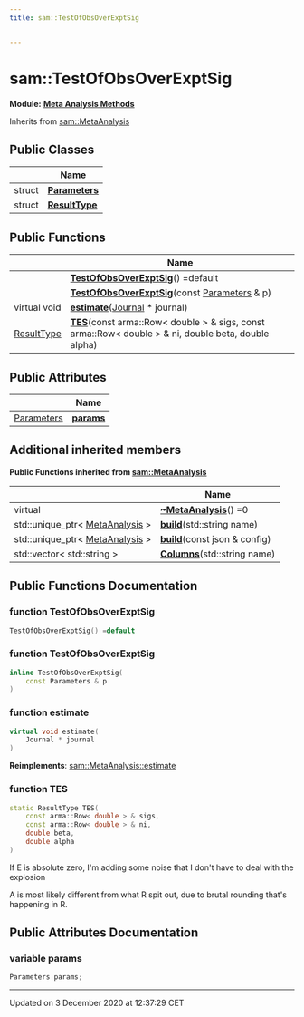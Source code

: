 ```yaml
---
title: sam::TestOfObsOverExptSig


---
```


# sam::TestOfObsOverExptSig


**Module:** **[Meta Analysis Methods](/doxygen/Modules/group___meta_analysis/)**





Inherits from [sam::MetaAnalysis](/doxygen/Classes/classsam_1_1_meta_analysis/)



## Public Classes

|                | Name           |
| -------------- | -------------- |
| struct | **[Parameters](/doxygen/Classes/structsam_1_1_test_of_obs_over_expt_sig_1_1_parameters/)**  |
| struct | **[ResultType](/doxygen/Classes/structsam_1_1_test_of_obs_over_expt_sig_1_1_result_type/)**  |








## Public Functions

|                | Name           |
| -------------- | -------------- |
|  | **[TestOfObsOverExptSig](/doxygen/Classes/classsam_1_1_test_of_obs_over_expt_sig/#function-testofobsoverexptsig)**() =default  |
|  | **[TestOfObsOverExptSig](/doxygen/Classes/classsam_1_1_test_of_obs_over_expt_sig/#function-testofobsoverexptsig)**(const [Parameters](/doxygen/Classes/structsam_1_1_test_of_obs_over_expt_sig_1_1_parameters/) & p)  |
| virtual void | **[estimate](/doxygen/Classes/classsam_1_1_test_of_obs_over_expt_sig/#function-estimate)**([Journal](/doxygen/Classes/classsam_1_1_journal/) * journal)  |
| [ResultType](/doxygen/Classes/structsam_1_1_test_of_obs_over_expt_sig_1_1_result_type/) | **[TES](/doxygen/Classes/classsam_1_1_test_of_obs_over_expt_sig/#function-tes)**(const arma::Row< double > & sigs, const arma::Row< double > & ni, double beta, double alpha)  |


## Public Attributes

|                | Name           |
| -------------- | -------------- |
| [Parameters](/doxygen/Classes/structsam_1_1_test_of_obs_over_expt_sig_1_1_parameters/) | **[params](/doxygen/Classes/classsam_1_1_test_of_obs_over_expt_sig/#variable-params)**  |




## Additional inherited members










**Public Functions inherited from [sam::MetaAnalysis](/doxygen/Classes/classsam_1_1_meta_analysis/)**

|                | Name           |
| -------------- | -------------- |
| virtual  | **[~MetaAnalysis](/doxygen/Classes/classsam_1_1_meta_analysis/#function-~metaanalysis)**() =0  |
| std::unique_ptr< [MetaAnalysis](/doxygen/Classes/classsam_1_1_meta_analysis/) > | **[build](/doxygen/Classes/classsam_1_1_meta_analysis/#function-build)**(std::string name)  |
| std::unique_ptr< [MetaAnalysis](/doxygen/Classes/classsam_1_1_meta_analysis/) > | **[build](/doxygen/Classes/classsam_1_1_meta_analysis/#function-build)**(const json & config)  |
| std::vector< std::string > | **[Columns](/doxygen/Classes/classsam_1_1_meta_analysis/#function-columns)**(std::string name)  |















## Public Functions Documentation

### function TestOfObsOverExptSig

```cpp
TestOfObsOverExptSig() =default
```





























### function TestOfObsOverExptSig

```cpp
inline TestOfObsOverExptSig(
    const Parameters & p
)
```





























### function estimate

```cpp
virtual void estimate(
    Journal * journal
)
```


























**Reimplements**: [sam::MetaAnalysis::estimate](/doxygen/Classes/classsam_1_1_meta_analysis/#function-estimate)




### function TES

```cpp
static ResultType TES(
    const arma::Row< double > & sigs,
    const arma::Row< double > & ni,
    double beta,
    double alpha
)
```




























If E is absolute zero, I'm adding some noise that I don't have to deal with the explosion


A is most likely different from what R spit out, due to brutal rounding that's happening in R.



## Public Attributes Documentation

### variable params

```cpp
Parameters params;
```

































-------------------------------

Updated on  3 December 2020 at 12:37:29 CET